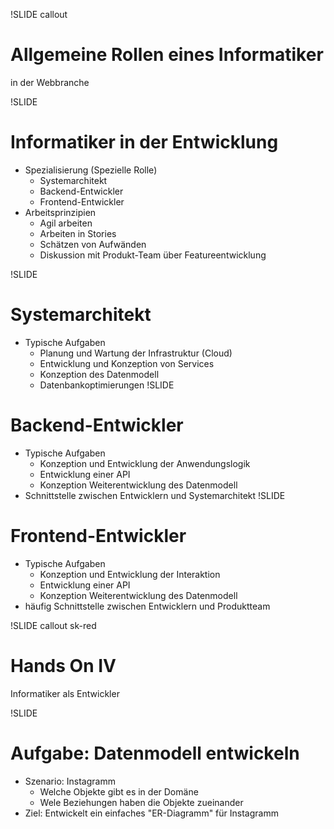 !SLIDE callout
# Allgemeine Rollen eines Informatiker
in der Webbranche

!SLIDE

# Informatiker in der Entwicklung
* Spezialisierung (Spezielle Rolle)
  * Systemarchitekt
  * Backend-Entwickler
  * Frontend-Entwickler
* Arbeitsprinzipien
  * Agil arbeiten
  * Arbeiten in Stories
  * Schätzen von Aufwänden
  * Diskussion mit Produkt-Team über Featureentwicklung

!SLIDE

# Systemarchitekt
* Typische Aufgaben
  * Planung und Wartung der Infrastruktur (Cloud)
  * Entwicklung und Konzeption von Services
  * Konzeption des Datenmodell
  * Datenbankoptimierungen
!SLIDE

# Backend-Entwickler
* Typische Aufgaben
  * Konzeption und Entwicklung der Anwendungslogik
  * Entwicklung einer API
  * Konzeption Weiterentwicklung des Datenmodell
* Schnittstelle zwischen Entwicklern und Systemarchitekt
!SLIDE

# Frontend-Entwickler
* Typische Aufgaben
  * Konzeption und Entwicklung der Interaktion
  * Entwicklung einer API
  * Konzeption Weiterentwicklung des Datenmodell
* häufig Schnittstelle zwischen Entwicklern und Produktteam

!SLIDE callout sk-red
# Hands On IV

Informatiker als Entwickler

!SLIDE

# Aufgabe: Datenmodell entwickeln

* Szenario: Instagramm
  * Welche Objekte gibt es in der Domäne
  * Wele Beziehungen haben die Objekte zueinander
* Ziel: Entwickelt ein einfaches "ER-Diagramm" für Instagramm
